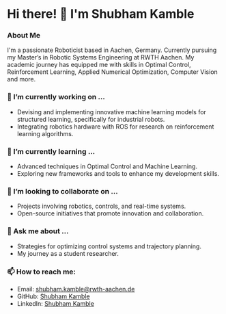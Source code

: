 # Hi there! 👋 I'm Shubham Kamble

### About Me

I'm a passionate Roboticist based in Aachen, Germany. Currently pursuing my Master’s in Robotic Systems Engineering at RWTH Aachen. My academic journey has equipped me with skills in Optimal Control, Reinforcement Learning, Applied Numerical Optimization, Computer Vision and more.

### 🔭 I’m currently working on ...

- Devising and implementing innovative machine learning models for structured learning, specifically for industrial robots.
- Integrating robotics hardware with ROS for research on reinforcement learning algorithms.

### 🌱 I’m currently learning ...

- Advanced techniques in Optimal Control and Machine Learning.
- Exploring new frameworks and tools to enhance my development skills.

### 👯 I’m looking to collaborate on ...

- Projects involving robotics, controls, and real-time systems.
- Open-source initiatives that promote innovation and collaboration.

### 💬 Ask me about ...

- Strategies for optimizing control systems and trajectory planning.
- My journey as a student researcher.

### 📫 How to reach me:

- Email: shubham.kamble@rwth-aachen.de
- GitHub: [Shubham Kamble](https://github.com/Shubham1965)
- LinkedIn: [Shubham Kamble](https://www.linkedin.com/in/shubham-kamble007/)




<!--
**Shubham1965/Shubham1965** is a ✨ _special_ ✨ repository because its `README.md` (this file) appears on your GitHub profile.

Here are some ideas to get you started:

- 🔭 I’m currently working on ...
- 🌱 I’m currently learning ...
- 👯 I’m looking to collaborate on ...
- 🤔 I’m looking for help with ...
- 💬 Ask me about ...
- 📫 How to reach me: ...
- 😄 Pronouns: ...
- ⚡ Fun fact: ...
-->
